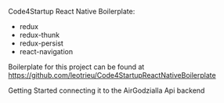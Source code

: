 Code4Startup React Native Boilerplate:
- redux
- redux-thunk
- redux-persist
- react-navigation

Boilerplate for this project can be found at 
https://github.com/leotrieu/Code4StartupReactNativeBoilerplate


Getting Started connecting it to the AirGodzialla Api backend